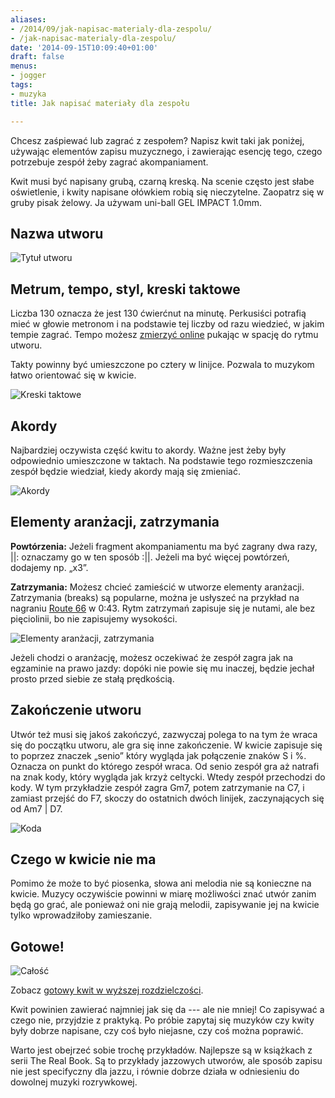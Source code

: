 ```yaml
---
aliases:
- /2014/09/jak-napisac-materialy-dla-zespolu/
- /jak-napisac-materialy-dla-zespolu/
date: '2014-09-15T10:09:40+01:00'
draft: false
menus:
- jogger
tags:
- muzyka
title: Jak napisać materiały dla zespołu

---
```


Chcesz zaśpiewać lub zagrać z zespołem? Napisz kwit taki jak poniżej, używając
elementów zapisu muzycznego, i zawierając esencję tego, czego potrzebuje zespół
żeby zagrać akompaniament.

<!--more-->

Kwit musi być napisany grubą, czarną kreską. Na scenie często jest słabe
oświetlenie, i kwity napisane ołówkiem robią się nieczytelne.  Zaopatrz się
w gruby pisak żelowy. Ja używam uni-ball GEL IMPACT 1.0mm.

Nazwa utworu
------------

![Tytuł utworu](/images/chord-sheet/tutorial-blues-01-title-thumb.png)

Metrum, tempo, styl, kreski taktowe
-----------------------------------

Liczba 130 oznacza że jest 130 ćwierćnut na minutę. Perkusiści potrafią mieć
w głowie metronom i na podstawie tej liczby od razu wiedzieć, w jakim tempie
zagrać. Tempo możesz [zmierzyć online](http://www.all8.com/tools/bpm.htm)
pukając w spację do rytmu utworu.

Takty powinny być umieszczone po cztery w linijce. Pozwala to muzykom łatwo
orientować się w kwicie.

![Kreski taktowe](/images/chord-sheet/tutorial-blues-02-bar-lines-thumb.png)

Akordy
------

Najbardziej oczywista część kwitu to akordy. Ważne jest żeby były odpowiednio
umieszczone w taktach. Na podstawie tego rozmieszczenia zespół będzie wiedział,
kiedy akordy mają się zmieniać.

![Akordy](/images/chord-sheet/tutorial-blues-03-chord-changes-thumb.png)

Elementy aranżacji, zatrzymania
-------------------------------

**Powtórzenia:** Jeżeli fragment akompaniamentu ma być zagrany dwa
razy, ||: oznaczamy go w ten sposób :||. Jeżeli ma być więcej powtórzeń,
dodajemy np. „x3”.

**Zatrzymania:** Możesz chcieć zamieścić w utworze elementy aranżacji.
Zatrzymania (breaks) są popularne, można je usłyszeć na przykład na nagraniu
[Route 66](http://youtu.be/dCYApJtsyd0) w 0:43.  Rytm zatrzymań zapisuje się je
nutami, ale bez pięciolinii, bo nie zapisujemy wysokości.

![Elementy aranżacji, zatrzymania](/images/chord-sheet/tutorial-blues-04-breaks-thumb.png)

Jeżeli chodzi o aranżację, możesz oczekiwać że zespół zagra jak na egzaminie na
prawo jazdy: dopóki nie powie się mu inaczej, będzie jechał prosto przed siebie
ze stałą prędkością.

Zakończenie utworu
------------------

Utwór też musi się jakoś zakończyć, zazwyczaj polega to na tym że wraca się do
początku utworu, ale gra się inne zakończenie. W kwicie zapisuje się to poprzez
znaczek „senio” który wygląda jak połączenie znaków S i %. Oznacza on punkt do
którego zespół wraca. Od senio zespół gra aż natrafi na znak kody, który wygląda
jak krzyż celtycki. Wtedy zespół przechodzi do kody. W tym przykładzie zespół
zagra Gm7, potem zatrzymanie na C7, i zamiast przejść do F7, skoczy do ostatnich
dwóch linijek, zaczynających się od Am7 | D7.

![Koda](/images/chord-sheet/tutorial-blues-05-coda-thumb.png)

Czego w kwicie nie ma
---------------------

Pomimo że może to być piosenka, słowa ani melodia nie są konieczne na kwicie.
Muzycy oczywiście powinni w miarę możliwości znać utwór zanim będą go grać, ale
ponieważ oni nie grają melodii, zapisywanie jej na kwicie tylko wprowadziłoby
zamieszanie.

Gotowe!
-------

![Całość](/images/chord-sheet/tutorial-blues-06-complete-thumb.png)

Zobacz [gotowy kwit w wyższej
rozdzielczości](/images/chord-sheet/tutorial-blues-06-complete.png).

Kwit powinien zawierać najmniej jak się da --- ale nie mniej! Co zapisywać
a czego nie, przyjdzie z praktyką. Po próbie zapytaj się muzyków czy kwity były
dobrze napisane, czy coś było niejasne, czy coś można poprawić.

Warto jest obejrzeć sobie trochę przykładów. Najlepsze są w książkach z serii
The Real Book. Są to przykłady jazzowych utworów, ale sposób zapisu nie jest
specifyczny dla jazzu, i równie dobrze działa w odniesieniu do dowolnej muzyki
rozrywkowej.
